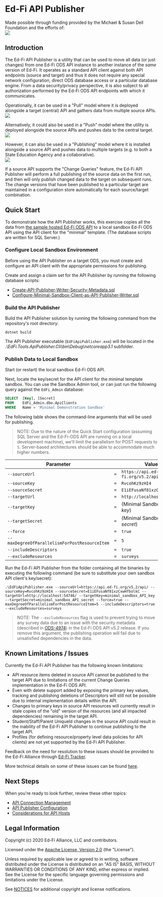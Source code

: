 # Ed-Fi API Publisher

Made possible through funding provided by the Michael & Susan Dell Foundation and the efforts of:<br/>
![](images/brought-to-you-by.png)

## Introduction
The Ed-Fi API Publisher is a utility that can be used to move all data (or just changes) from one Ed-Fi ODS API instance to another instance of the _same_ version of Ed-Fi. It operates as a standard API client against both API endpoints (source and target) and thus it does not require any special network configuration, direct ODS database access or a particular database engine. From a data security/privacy perspective, it is also subject to all authorization performed by the Ed-Fi ODS API endpoints with which it communicates.

Operationally, it can be used in a "Pull" model where it is deployed alongside a target (central) API and gathers data from multiple source APIs.
<br/>
![](images/pull-central.png)

Alternatively, it could also be used in a "Push" model where the utility is deployed alongside the source APIs and pushes data to the central target.
<br/>
![](images/push-central.png)

However, it can also be used in a "Publishing" model where it is installed alongside a source API and pushes data to multiple targets (e.g. to both a State Education Agency and a collaborative).
<br/>
![](images/publish.png)

If a source API supports the "Change Queries" feature, the Ed-Fi API Publisher will perform a full publishing of the source data on the first run, and then will only publish changed data to the target on subsequent runs. The change versions that have been published to a particular target are maintained in a configuration store automatically for each source/target combination.

## Quick Start

To demonstrate how the API Publisher works, this exercise copies all the data from [the sample hosted Ed-Fi ODS API](https://api.ed-fi.org) to a local sandbox Ed-Fi ODS API using the API client for the "minimal" template. (The database scripts are written for SQL Server.)

### Configure Local Sandbox Environment

Before using the API Publisher on a target ODS, you must create and configure an API client with the appropriate permissions for publishing.

Create and assign a claim set for the API Publisher by running the following database scripts:
  * [Create-API-Publisher-Writer-Security-Metadata.sql](QuickStart/SqlServer/Create-API-Publisher-Writer-Security-Metadata.sql)
  * [Configure-Minimal-Sandbox-Client-as-API-Publisher-Writer.sql](QuickStart/SqlServer/Configure-Minimal-Sandbox-Client-as-API-Publisher-Writer.sql)

### Build the API Publisher

Build the API Publisher solution by running the following command from the repository's root directory:

`dotnet build`

The API Publisher executable (`EdFiApiPublisher.exe`) will be located in the _.\EdFi.Tools.ApiPublisher.Cli\bin\Debug\netcoreapp3.1_ subfolder.

### Publish Data to Local Sandbox

Start (or restart) the local sandbox Ed-Fi ODS API.

Next, locate the key/secret for the API client for the minimal template sandbox. You can use the Sandbox Admin tool, or can just run the following query against the `EdFi_Admin` database:

```sql
SELECT  [Key], [Secret]
FROM    EdFi_Admin.dbo.ApiClients
WHERE   Name = 'Minimal Demonstration Sandbox'
```

The following table shows the command-line arguments that will be used for publishing.

> NOTE: Due to the nature of the Quick Start configuration (assuming SQL Server and the Ed-Fi-ODS API are running on a local development machine), we'll limit the parallelism for POST requests to `5`. Server-based architectures should be able to accommodate much higher numbers.

| Parameter                                     |     | Value                             |
| --------------------------------------------- | --- | --------------------------------- |
| `--sourceUrl`                                 | `=` | `https://api.ed-fi.org/v5.2/api/` |
| `--sourceKey`                                 | `=` | `RvcohKz9zHI4`                    |
| `--sourceSecret`                              | `=` | `E1iEFusaNf81xzCxwHfbolkC`        |
| `--targetUrl`                                 | `=` | `http://localhost:54746/`         |
| `--targetKey`                                 | `=` | (Minimal Sandbox API _key_)       |
| `--targetSecret`                              | `=` | (Minimal Sandbox API _secret_)    |
| `--force`                                     | `=` | `true`                            |
| `--maxDegreeOfParallelismForPostResourceItem` | `=` | `5`                               |
| `--includeDescriptors`                        | `=` | `true`                            |
| `--excludeResources`                          | `=` | `surveys`                         |

Run the Ed-Fi API Publisher from the folder containing all the binaries by executing the following command (be sure to substitute your own sandbox API client's key/secret):
```
.\EdFiApiPublisher.exe --sourceUrl=https://api.ed-fi.org/v5.2/api/ --sourceKey=RvcohKz9zHI4 --sourceSecret=E1iEFusaNf81xzCxwHfbolkC --targetUrl=http://localhost:54746/ --targetKey=minimal_sandbox_API_key --targetSecret=minimal_sandbox_API_secret --force=true --maxDegreeOfParallelismForPostResourceItem=5 --includeDescriptors=true --excludeResources=surveys
```
> NOTE: The `--excludeResources` flag is used to prevent trying to move any survey data due to an issue with the security metadata (described in [ODS-4974](https://tracker.ed-fi.org/browse/ODS-4974)) in the Ed-Fi ODS API v5.2 release. If you remove this argument, the publishing operation will fail due to unsatisfied dependencies in the data.

## Known Limitations / Issues

Currently the Ed-Fi API Publisher has the following known limitations:

* API resource items deleted in source API cannot be published to the target API due to limitations of the current Change Queries implementation in the Ed-Fi ODS API.
* Even with delete support added by exposing the primary key values, tracking and publishing deletions of Descriptors will still not be possible due to internal implementation details within the API.
* Changes to primary keys in source API resources will currently result in stale copies of the "old" version of the resources (and all impacted dependencies) remaining in the target API.
* Student/Staff/Parent UniqueId changes in the source API could result in the inability of the Ed-Fi API Publisher to continue publishing to the target API.
* Profiles (for defining resource/property level data policies for API clients) are not yet supported by the Ed-Fi API Publisher.

Feedback on the need for resolution to these issues should be provided to the Ed-Fi Alliance through [Ed-Fi Tracker](https://tracker.ed-fi.org/).

More technical details on some of these issues can be found [here](Documentation/Known-Issues-Details.md).

## Next Steps

When you're ready to look further, review these other topics:

* [API Connection Management](Documentation/API-Connection-Management.md)
* [API Publisher Configuration](Documentation/API-Publisher-Configuration.md)
* [Considerations for API Hosts](Documentation/Considerations-for-API-Hosts.md)

## Legal Information

Copyright (c) 2020 Ed-Fi Alliance, LLC and contributors.

Licensed under the [Apache License, Version 2.0](LICENSE) (the "License").

Unless required by applicable law or agreed to in writing, software distributed
under the License is distributed on an "AS IS" BASIS, WITHOUT WARRANTIES OR
CONDITIONS OF ANY KIND, either express or implied. See the License for the
specific language governing permissions and limitations under the License.

See [NOTICES](NOTICES.md) for additional copyright and license notifications.
